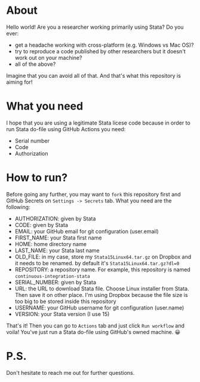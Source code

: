 # About

Hello world! Are you a researcher working primarily using Stata? Do you ever:
- get a headache working with cross-platform (e.g. Windows vs Mac OS)?
- try to reproduce a code published by other researchers but it doesn't work out on your machine?
- all of the above?

Imagine that you can avoid all of that. And that's what this repository is aiming for!

# What you need
I hope that you are using a legitimate Stata licese code because in order to run
Stata do-file using GitHub Actions you need:
- Serial number
- Code
- Authorization

# How to run?
Before going any further, you may want to `fork` this repository first and GitHub
Secrets on `Settings -> Secrets` tab. What you need are the following:

- AUTHORIZATION: given by Stata
- CODE: given by Stata
- EMAIL: your GitHub email for git configuration (user.email)
- FIRST_NAME: your Stata first name
- HOME: home directory name
- LAST_NAME: your Stata last name
- OLD_FILE: in my case, store my `Stata15Linux64.tar.gz` on Dropbox and it needs to be renamed. by default it's `Stata15Linux64.tar.gz?dl=0`
- REPOSITORY: a repository name. For example, this repository is named `continuous-integration-stata`
- SERIAL_NUMBER: given by Stata
- URL: the URL to download Stata file. Choose Linux installer from Stata. Then save it on other place. I'm using Dropbox because the file size is too big to be stored inside this repository
- USERNAME: your GitHub username for git configuration (user.name)
- VERSION: your Stata version (I use 15)

That's it! Then you can go to `Actions` tab and just click `Run workflow` and voila!
You've just run a Stata do-file using GitHub's owned machine. 😀

# P.S.
Don't hesitate to reach me out for further questions.

